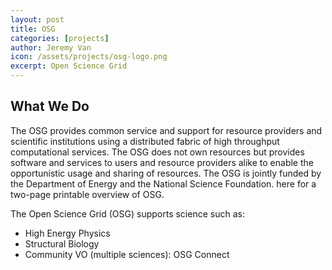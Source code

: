 ```yaml
---
layout: post
title: OSG
categories: [projects]
author: Jeremy Van
icon: /assets/projects/osg-logo.png
excerpt: Open Science Grid
---
```


## What We Do
The OSG provides common service and support for resource providers and scientific
institutions using a distributed fabric of high throughput computational
services. The OSG does not own resources but provides software and services to
users and resource providers alike to enable the opportunistic usage and
sharing of resources. The OSG is jointly funded by the Department of Energy and
the National Science Foundation. here for a two-page printable overview of OSG.

The Open Science Grid (OSG) supports science such as:
- High Energy Physics
- Structural Biology
- Community VO (multiple sciences): OSG Connect
